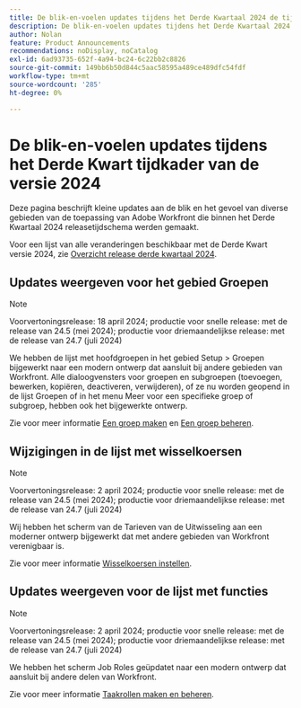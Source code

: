 ```yaml
---
title: De blik-en-voelen updates tijdens het Derde Kwartaal 2024 de tijdkader van de versietijd
description: De blik-en-voelen updates tijdens het Derde Kwartaal 2024 de tijdkader van de versietijd
author: Nolan
feature: Product Announcements
recommendations: noDisplay, noCatalog
exl-id: 6ad93735-652f-4a94-bc24-6c22bb2c8826
source-git-commit: 149bb6b50d844c5aac58595a489ce489dfc54fdf
workflow-type: tm+mt
source-wordcount: '285'
ht-degree: 0%

---
```


# De blik-en-voelen updates tijdens het Derde Kwart tijdkader van de versie 2024

Deze pagina beschrijft kleine updates aan de blik en het gevoel van diverse gebieden van de toepassing van Adobe Workfront die binnen het Derde Kwartaal 2024 releasetijdschema werden gemaakt.

Voor een lijst van alle veranderingen beschikbaar met de Derde Kwart versie 2024, zie [Overzicht release derde kwartaal 2024](/help/quicksilver/product-announcements/product-releases/24-q3-release-activity/24-q3-release-overview.md).

## Updates weergeven voor het gebied Groepen

>[!NOTE]
>
>Voorvertoningsrelease: 18 april 2024; productie voor snelle release: met de release van 24.5 (mei 2024); productie voor driemaandelijkse release: met de release van 24.7 (juli 2024)

We hebben de lijst met hoofdgroepen in het gebied Setup > Groepen bijgewerkt naar een modern ontwerp dat aansluit bij andere gebieden van Workfront. Alle dialoogvensters voor groepen en subgroepen (toevoegen, bewerken, kopiëren, deactiveren, verwijderen), of ze nu worden geopend in de lijst Groepen of in het menu Meer voor een specifieke groep of subgroep, hebben ook het bijgewerkte ontwerp.

Zie voor meer informatie [Een groep maken](/help/quicksilver/administration-and-setup/manage-groups/create-and-manage-groups/create-a-group.md) en [Een groep beheren](/help/quicksilver/administration-and-setup/manage-groups/create-and-manage-groups/manage-a-group.md).

## Wijzigingen in de lijst met wisselkoersen

>[!NOTE]
>
>Voorvertoningsrelease: 2 april 2024; productie voor snelle release: met de release van 24.5 (mei 2024); productie voor driemaandelijkse release: met de release van 24.7 (juli 2024)

Wij hebben het scherm van de Tarieven van de Uitwisseling aan een moderner ontwerp bijgewerkt dat met andere gebieden van Workfront verenigbaar is.

Zie voor meer informatie [Wisselkoersen instellen](/help/quicksilver/administration-and-setup/manage-workfront/exchange-rates/set-up-exchange-rates.md).

## Updates weergeven voor de lijst met functies

>[!NOTE]
>
>Voorvertoningsrelease: 2 april 2024; productie voor snelle release: met de release van 24.5 (mei 2024); productie voor driemaandelijkse release: met de release van 24.7 (juli 2024)

We hebben het scherm Job Roles geüpdatet naar een modern ontwerp dat aansluit bij andere delen van Workfront.

Zie voor meer informatie [Taakrollen maken en beheren](/help/quicksilver/administration-and-setup/set-up-workfront/organizational-setup/create-manage-job-roles.md).
